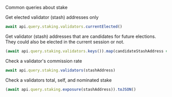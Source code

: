 Common queries about stake

Get elected validator (stash) addresses only  
```ts
await api.query.staking.validators.currentElected()
```

Get validator (stash) addresses that are candidates for future elections.  
They could also be elected in the current session or not.  
```ts
(await api.query.staking.validators.keys()).map(candidateStashAddress => { //.. });
```

Check a validator's commission rate
```ts
await api.query.staking.validators(stashAddress)
```

Check a validators total, self, and nominated stake
```ts
(await api.query.staking.exposure(stashAddress)).toJSON()
```